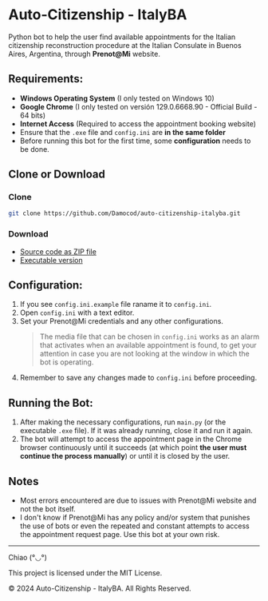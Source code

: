 # Auto-Citizenship - ItalyBA

Python bot to help the user find available appointments for the Italian citizenship reconstruction procedure at the Italian Consulate in Buenos Aires, Argentina, through **Prenot@Mi** website. 

## Requirements:
- **Windows Operating System** (I only tested on Windows 10)
- **Google Chrome** (I only tested on versión 129.0.6668.90 - Official Build - 64 bits)
- **Internet Access** (Required to access the appointment booking website)
- Ensure that the `.exe` file and `config.ini` are **in the same folder**
- Before running this bot for the first time, some **configuration** needs to be done.

## Clone or Download

### Clone

```bash
git clone https://github.com/Damocod/auto-citizenship-italyba.git
```
### Download
- [Source code as ZIP file]("https://github.com/Damocod/auto-citizenship-italyba/archive/refs/heads/main.zip)
- [Executable version](https://github.com/Damocod/auto-citizenship-italyba/releases)

## Configuration:
1. If you see `config.ini.example` file raname it to `config.ini`.
2. Open `config.ini` with a text editor.
3. Set your Prenot@Mi credentials and any other configurations.
    > The media file that can be chosen in `config.ini` works as an alarm
      that activates when an available appointment is found, to get your attention in case you are not looking at the window in which the bot is operating.
4. Remember to save any changes made to `config.ini` before proceeding.

## Running the Bot:
1. After making the necessary configurations, run `main.py` (or the executable `.exe` file). If it was already running, close it and run it again.
2. The bot will attempt to access the appointment page in the Chrome browser continuously until it succeeds (at which point **the user must continue the process manually**) or until it is closed by the user.

## Notes
- Most errors encountered are due to issues with Prenot@Mi website and not the bot itself.
- I don't know if Prenot@Mi has any policy and/or system that punishes the use of bots or even the repeated and constant attempts to access the appointment request page. Use this bot at your own risk.
---

Chiao (°◡°)

This project is licensed under the MIT License.

© 2024 Auto-Citizenship - ItalyBA. All Rights Reserved.